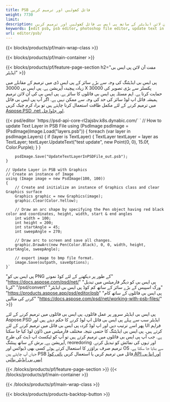 ```yaml
---
title: PSB فائل کھولیں اور ترمیم کریں
weight: 7730
limit: 
description: آن لائن ایڈیٹر کے ساتھ پی ایس بی فائل کھولیں اور ترمیم کریں
keywords: [edit psb, psb editor, photoshop file editor, update text in psb, update psb, open psb, update text in psb]
url: editor/psb/
---
```


{{< blocks/products/pf/main-wrap-class >}}

{{< blocks/products/pf/main-container >}}

{{< blocks/products/pf/feature-page-section h2="مفت آن لائن پی ایس بی ایڈیٹر" >}}
<p>پی ایس بی ایڈیٹنگ کی وجہ سے بڑے سائز کے پی ایس ڈی میں ترمیم کے مقابلے میں زیادہ پیچیدہ آپریشن ہے. پی ایس بی 30000 X 30000 پکسلز سے بڑی تصویر کی حمایت کرتا ہے. اہم مسئلہ پی ایس بی فائلوں کا سائز ہے. پی ایس بی کی آن لائن ترمیم ہمیشہ فائل اپ لوڈ سائز کی حد کی وجہ سے ممکن نہیں ہے. اگر آپ پی ایس بی فائل میں ترمیم کرنے کے لئے مکمل طاقت استعمال کرنا چاہتے ہیں تو براہ کرم چیک کریں <a href="/psd/{{< lang-code >}}">Aspose.PSD .net اور جاوا حل</a>. </p>
{{< psd/editor `https://psd-api-core-rl2ajsbv.k8s.dynabic.com/` 
`	// How to update Text Layer in PSB File
	using (PsdImage psdImage = (PsdImage)Image.Load("layers.psb"))
  	{
		foreach (var layer in psdImage.Layers)
		{
			if (layer is TextLayer)
			{
				TextLayer textLayer = layer as TextLayer;
				textLayer.UpdateText("test update", new Point(0, 0), 15.0f, Color.Purple);
			}
		}

		psdImage.Save("UpdateTextLayerInPSDFile_out.psb");
	}
	
	// Update Layer in PSB with Graphics
	// Create an instance of Image
	using (Image image = new PsdImage(100, 100))
	{
		// Create and initialize an instance of Graphics class and clear Graphics surface
		Graphics graphic = new Graphics(image);
		graphic.Clear(Color.Yellow);

		// Draw an arc shape by specifying the Pen object having red black color and coordinates, height, width, start & end angles                 
		int width = 100;
		int height = 200;
		int startAngle = 45;
		int sweepAngle = 270;

		// Draw arc to screen and save all changes.
		graphic.DrawArc(new Pen(Color.Black), 0, 0, width, height, startAngle, sweepAngle);

		// export image to bmp file format.
		image.Save(outpath, saveOptions);
	}` 
"پی ایس بی کو PNG کے طور پر دیکھنے کے لئے کوڈ نمونے"  "https://docs.aspose.com/psd/net/" 
"پی ایس بی کو دیگر فارمیٹس میں تبدیل کرنا"  "/psd/convert" 
"ورک اسپیس کے بڑے سائز کے ساتھ کم کوڈ پی ایس بی ایڈیٹر" "https://products.aspose.app/psd/editor/psb" 
"پی ایس بی فائلوں کے ساتھ کام کرنے کی مثالیں" "https://docs.aspose.com/psd/net/working-with-psb-files/" >}}
<p>پی ایس بی ایڈیٹر سرور پر عمل فائلوں. پی ایس بی فائلوں میں ترمیم کرنے کے لئے Aspose.PSD ایڈیٹر سب سے پہلے پی ایس بی فائل اپ لوڈ کرنے کا حکم دیتے ہیں اور پھر اسے ترتیب دیں اور اپ لوڈ کردہ پی ایس بی فائل میں ترمیم کرنے کے لئے UI فراہم کرتے ہیں. پی ایس بی ایڈیٹنگ کا حتمی نتیجہ مختلف فارمیٹس میں ڈاؤن لوڈ کیا جا سکتا ہے. جب آپ پی ایس بی فائلوں میں ترمیم کرتے ہیں تو آپ کو ٹیکسٹ اپ ڈیٹ کی طرح آپریشن ہے, برش کے ساتھ پینٹنگ, reoredoring اور تہوں کی نمائش کو تبدیل کرنے. ترمیم صرف براؤزر کا استعمال کرتے ہوئے کسی بھی ڈیوائس اور OS سے بنایا جا سکتا ہے. جہاں آپ چاہتے ہیں PSB فائل میں ترمیم کریں یا استعمال کریں <a href="https://docs.aspose.com/psd/net/working-with-psb-files/">ہائی کوڈ API اور اپنا پی ایس بی ایڈیٹر بنائیں</a></p>

{{< /blocks/products/pf/feature-page-section >}}
{{< /blocks/products/pf/main-container >}}


{{< /blocks/products/pf/main-wrap-class >}}

{{< blocks/products/products-backtop-button >}}
